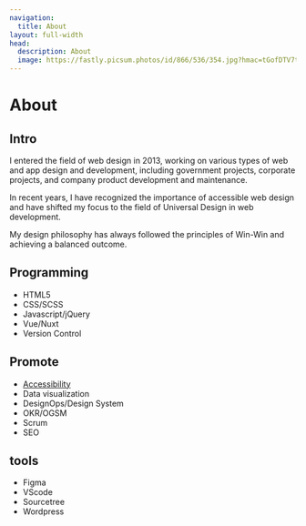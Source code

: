 ```yaml
---
navigation:
  title: About
layout: full-width
head:
  description: About
  image: https://fastly.picsum.photos/id/866/536/354.jpg?hmac=tGofDTV7tl2rprappPzKFiZ9vDh5MKj39oa2D--gqhA
---
```


# About

## **Intro**

I entered the field of web design in 2013, working on various types of web and app design and development, including government projects, corporate projects, and company product development and maintenance.

In recent years, I have recognized the importance of accessible web design and have shifted my focus to the field of Universal Design in web development.

My design philosophy has always followed the principles of Win-Win and achieving a balanced outcome.

## **Programming**

- HTML5
- CSS/SCSS
- Javascript/jQuery
- Vue/Nuxt
- Version Control

## **Promote**

- [Accessibility](https://ithelp.ithome.com.tw/users/20152260/ironman/5614)
- Data visualization
- DesignOps/Design System
- OKR/OGSM
- Scrum
- SEO

## **tools**

- Figma
- VScode
- Sourcetree
- Wordpress
